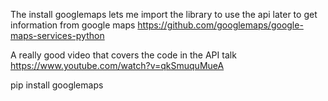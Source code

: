 The install googlemaps lets me import the library to use the api later to get information from google maps
https://github.com/googlemaps/google-maps-services-python

A really good video that covers the code in the API talk
https://www.youtube.com/watch?v=qkSmuquMueA

pip install googlemaps